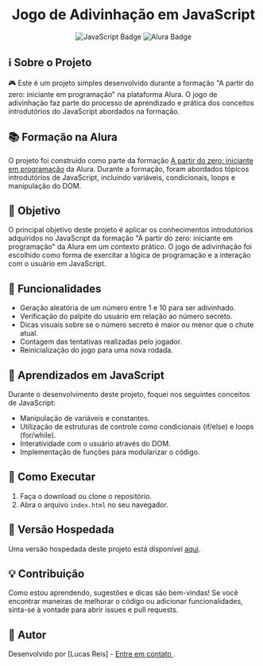 <h1 align="center">Jogo de Adivinhação em JavaScript</h1>

<p align="center">
  <img src="https://img.shields.io/badge/-JavaScript-F7DF1E?style=for-the-badge&logo=javascript&logoColor=black" alt="JavaScript Badge">
  <img src="https://img.shields.io/badge/-Alura-08BDBA?style=for-the-badge&logoColor=white" alt="Alura Badge">
</p>

## ℹ️ Sobre o Projeto

🎮 Este é um projeto simples desenvolvido durante a formação "A partir do zero: iniciante em programação" na plataforma Alura. O jogo de adivinhação faz parte do processo de aprendizado e prática dos conceitos introdutórios do JavaScript abordados na formação.

## 📚 Formação na Alura

O projeto foi construído como parte da formação [A partir do zero: iniciante em programação](https://www.alura.com.br/formacao-programacao) da Alura. Durante a formação, foram abordados tópicos introdutórios de JavaScript, incluindo variáveis, condicionais, loops e manipulação do DOM.

## 🎯 Objetivo

O principal objetivo deste projeto é aplicar os conhecimentos introdutórios adquiridos no JavaScript da formação "A partir do zero: iniciante em programação" da Alura em um contexto prático. O jogo de adivinhação foi escolhido como forma de exercitar a lógica de programação e a interação com o usuário em JavaScript.

## 🔧 Funcionalidades

- Geração aleatória de um número entre 1 e 10 para ser adivinhado.
- Verificação do palpite do usuário em relação ao número secreto.
- Dicas visuais sobre se o número secreto é maior ou menor que o chute atual.
- Contagem das tentativas realizadas pelo jogador.
- Reinicialização do jogo para uma nova rodada.

## 🧠 Aprendizados em JavaScript

Durante o desenvolvimento deste projeto, foquei nos seguintes conceitos de JavaScript:
- Manipulação de variáveis e constantes.
- Utilização de estruturas de controle como condicionais (if/else) e loops (for/while).
- Interatividade com o usuário através do DOM.
- Implementação de funções para modularizar o código.

## 🚀 Como Executar

1. Faça o download ou clone o repositório.
2. Abra o arquivo `index.html` no seu navegador.

## 🔗 Versão Hospedada

Uma versão hospedada deste projeto está disponível [aqui](https://jogo-do-numero-secreto-ten-chi.vercel.app/). 

## 💡 Contribuição

Como estou aprendendo, sugestões e dicas são bem-vindas! Se você encontrar maneiras de melhorar o código ou adicionar funcionalidades, sinta-se à vontade para abrir issues e pull requests.

## 👤 Autor

Desenvolvido por [Lucas Reis] - [Entre em contato ](https://wa.me/558186580542).
